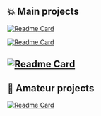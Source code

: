 
## 💥 Main projects

[![Readme Card](https://github-readme-stats.vercel.app/api/pin/?username=grigory-f&repo=chat)](https://github.com/grigory-f/chat)

[![Readme Card](https://github-readme-stats.vercel.app/api/pin/?username=grigory-f&repo=Psy)](https://github.com/grigory-f/Psy)

[![Readme Card](https://github-readme-stats.vercel.app/api/pin/?username=grigory-f&repo=weather-and-news)](https://github.com/grigory-f/weather-and-news)
---

## :baby: Amateur projects

[![Readme Card](https://github-readme-stats.vercel.app/api/pin/?username=grigory-f&repo=ProjectsPracticsJS)](https://github.com/grigory-f/chat)
